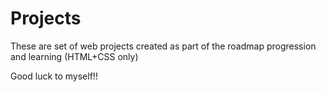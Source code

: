 # Projects

These are set of web projects created as part of the roadmap progression and learning (HTML+CSS only)

Good luck to myself!!
